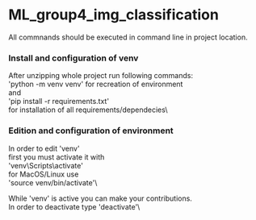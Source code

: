 # ML_group4_img_classification

All commnands should be executed in command line in project location.

### Install and configuration of venv
After unzipping whole project run following commands:\
'python -m venv venv' for recreation of environment\
and\
'pip install -r requirements.txt'\
for installation of all requirements/dependecies\

### Edition and configuration of environment
In order to edit 'venv'\
first you must activate it with\
'venv\Scripts\activate' \
for MacOS/Linux use\
'source venv/bin/activate'\

While 'venv' is active you can make your contributions.\
In order to deactivate type 'deactivate'\


